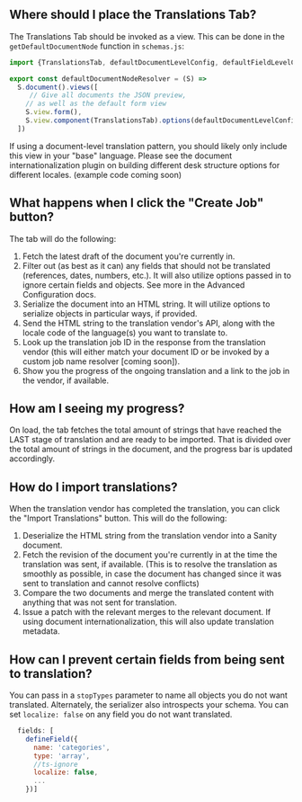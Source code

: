 ## Where should I place the Translations Tab?
The Translations Tab should be invoked as a view. This can be done in the `getDefaultDocumentNode` function in `schemas.js`:
```js
import {TranslationsTab, defaultDocumentLevelConfig, defaultFieldLevelConfig} from 'sanity-translations-tab'

export const defaultDocumentNodeResolver = (S) =>
  S.document().views([
     // Give all documents the JSON preview, 
    // as well as the default form view
    S.view.form(),
    S.view.component(TranslationsTab).options(defaultDocumentLevelConfig)
  ])
```
If using a document-level translation pattern, you should likely only include this view in your "base" language. Please see the document internationalization plugin on building different desk structure options for different locales. (example code coming soon)

## What happens when I click the "Create Job" button?
The tab will do the following:
1. Fetch the latest draft of the document you're currently in.
2. Filter out (as best as it can) any fields that should not be translated (references, dates, numbers, etc.). It will also utilize options passed in to ignore certain fields and objects. See more in the Advanced Configuration docs.
3. Serialize the document into an HTML string. It will utilize options to serialize objects in particular ways, if provided.
4. Send the HTML string to the translation vendor's API, along with the locale code of the language(s) you want to translate to.
5. Look up the translation job ID in the response from the translation vendor (this will either match your document ID or be invoked by a custom job name resolver [coming soon]).
6. Show you the progress of the ongoing translation and a link to the job in the vendor, if available.

## How am I seeing my progress?
On load, the tab fetches the total amount of strings that have reached the LAST stage of translation and are ready to be imported. That is divided over the total amount of strings in the document, and the progress bar is updated accordingly.

## How do I import translations?
When the translation vendor has completed the translation, you can click the "Import Translations" button. This will do the following:
1. Deserialize the HTML string from the translation vendor into a Sanity document.
2. Fetch the revision of the document you're currently in at the time the translation was sent, if available. (This is to resolve the translation as smoothly as possible, in case the document has changed since it was sent to translation and cannot resolve conflicts)
3. Compare the two documents and merge the translated content with anything that was not sent for translation.
4. Issue a patch with the relevant merges to the relevant document. If using document internationalization, this will also update translation metadata. 

## How can I prevent certain fields from being sent to translation?
You can pass in a `stopTypes` parameter to name all objects you do not want translated. Alternately, the serializer also introspects your schema. You can set `localize: false` on any field you do not want translated.
```js
  fields: [
    defineField({
      name: 'categories',
      type: 'array',
      //ts-ignore
      localize: false,
      ...
    })]
```